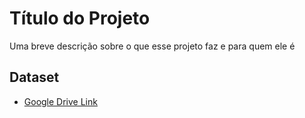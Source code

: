 
# Título do Projeto

Uma breve descrição sobre o que esse projeto faz e para quem ele é


## Dataset

 - [Google Drive Link](https://drive.google.com/drive/folders/1LGyen08X7hTLEs6y6viQlZDKpfDJIRmP?usp=sharing)

